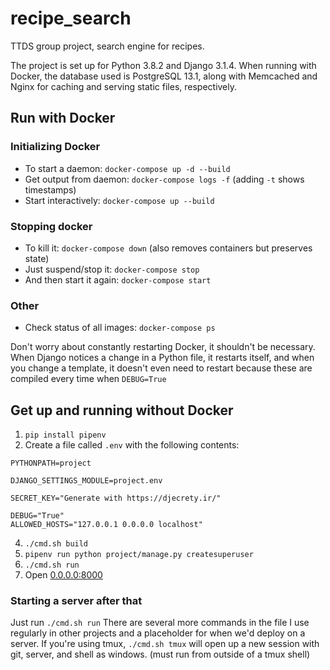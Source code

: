 # recipe_search

TTDS group project, search engine for recipes.

The project is set up for Python 3.8.2 and Django 3.1.4.
When running with Docker, the database used is PostgreSQL 13.1, along with Memcached and Nginx for caching and serving static files, respectively.

## Run with Docker

### Initializing Docker

- To start a daemon: `docker-compose up -d --build`
- Get output from daemon: `docker-compose logs -f` (adding `-t` shows timestamps)
- Start interactively: `docker-compose up --build`

### Stopping docker

- To kill it: `docker-compose down` (also removes containers but preserves state)
- Just suspend/stop it: `docker-compose stop`
- And then start it again: `docker-compose start`

### Other

- Check status of all images: `docker-compose ps`

Don't worry about constantly restarting Docker, it shouldn't be necessary. When Django notices a change in a Python file, it restarts itself, and when you change a template, it doesn't even need to restart because these are compiled every time when `DEBUG=True`

## Get up and running **without Docker**

1. `pip install pipenv`
2. Create a file called `.env` with the following contents:

```
PYTHONPATH=project

DJANGO_SETTINGS_MODULE=project.env

SECRET_KEY="Generate with https://djecrety.ir/"

DEBUG="True"
ALLOWED_HOSTS="127.0.0.1 0.0.0.0 localhost"
```

4. `./cmd.sh build`
5. `pipenv run python project/manage.py createsuperuser`
6. `./cmd.sh run`
7. Open [0.0.0.0:8000](0.0.0.0:8000)

### Starting a server after that

Just run `./cmd.sh run`
There are several more commands in the file I use regularly in other projects and a placeholder for when we'd deploy on a server.
If you're using tmux, `./cmd.sh tmux` will open up a new session with git, server, and shell as windows. (must run from outside of a tmux shell)
